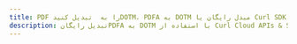 ---title: PDF را به  تبدیل کنیدDOTM، PDFA به DOTM مبدل رایگان یا Curl SDKdescription: تبدیل رایگانPDFA به DOTM با استفاده از Curl Cloud APIs & SDK همچنین اسناد PDF را در Cloud ایجاد، ویرایش و رندر کنید.---